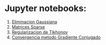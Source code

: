 # Jupyter notebooks:
1. [Eliminacion Gaussiana](https://github.com/ManuelSanchezUribe/IMT2111/blob/main/Jupyter/Gaussian%20Elimination.ipynb)
2. [Matrices Sparse](https://github.com/ManuelSanchezUribe/IMT2111/blob/main/Jupyter/Sparse%Matric4es-Copy1.ipynb)
3. [Regularizacion de Tikhonov](https://github.com/ManuelSanchezUribe/IMT2111/blob/main/Jupyter/Tikhonov%Regularization.ipynb)
4. [Convergencia metodo Gradiente Conjugado](https://github.com/ManuelSanchezUribe/IMT2111/blob/main/Jupyter/Conjugate%Gradient.ipynb)

